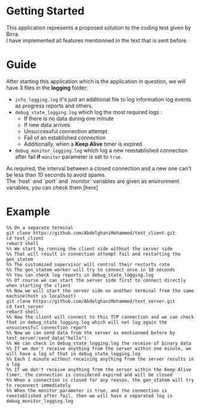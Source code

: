 
# Getting Started

This application represents a proposed solution to the coding test given by Birra.<br>
I have implemented all features mentionned in the text that is sent before.<br>

# Guide

After starting this application which is the application in question, we will have
3 files in the **logging** folder:
- `info_logging.log` it's just an additional file to log information log events as progress reports and others.<br>
- `debug_state_logging.log` which log the most required logs : 
  - If there is no data during one minute
  - If new data arrives
  - Unsuccessful connection attempt
  - Fail of an established connection
  - Additionally, when a **Keep Alive** timer is expired
- `debug_monitor_logging.log` which log a new reestablished connection after fail **if** `monitor` parameter
is set to `true`.<br>
<a/>
As required, the interval between a closed connection and a new one can't be less than 10 seconds to avoid spams.<br>
The `host` and `port` and `monitor` variables are given as environment variables, you can check them
[here]

# Example

```
%% On a separate terminal 
git clone https://github.com/AbdelghaniMohammed/test_client.git
cd test_client
rebar3 shell
%% We start by running the client side without the server side
%% That will result in connection attempt fail and restarting the gen_statem
%% The customized supervisor will control their restarts rate 
%% The gen_statem worker will try to connect once in 10 seconds
%% You can check log reports in debug_state_logging.log
%% Of course we can start the server side first to connect directly when starting the client
%% Now we will start the server side on another terminal from the same machine(host is localhost)
git clone https://github.com/AbdelghaniMohammed/test_server.git
cd test_server
rebar3 shell
%% Now the client will connect to this TCP connection and we can check that in debug_state_logging.log which will not log again the unsuccessful connection report
%% Now we can send data from the server as mentionned before by
test_server:send_data("hello").
%% We can check in debug_state_logging.log the receive of binary data
%% If we don't receive anything from the server within one minute, we will have a log of that in debug_state_logging.log
%% Each 1 minute without receiving anything from the server results in a log 
%% If we don't receive anything from the server within the Keep Alive timer, the connection is considered expired and will be closed
%% When a connection is closed for any reason, the gen_statem will try to reconnect immediately
%% When the monitor parameter is true, and the connection is reestablished after fail, then we will have a separated log in debug_monitor_logging.log

